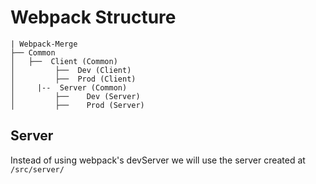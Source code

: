 # Webpack Structure

```text
| Webpack-Merge
├── Common
│   ├──  Client (Common)
│         ├──  Dev (Client)
│         ├──  Prod (Client)
│     |--  Server (Common)
│         ├──    Dev (Server)
│         ├──    Prod (Server)
```

## Server

Instead of using webpack's devServer we will use the server created at `/src/server/`

